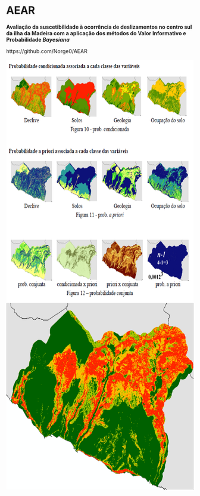 # AEAR
<B>Avaliação da suscetibilidade à ocorrência de deslizamentos no centro sul
da ilha da Madeira com a aplicação dos métodos do Valor Informativo
e Probabilidade <i>Bayesiana</i></B><br>
<p></p>
https://github.com/Norge0/AEAR
<p></p>
<img src="equacao_mapas.PNG" alt="image" width="" height="650">
<img src="map_vi.png" alt="image" width="" height="500">
